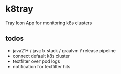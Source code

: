 # k8tray
Tray Icon App for monitoring k8s clusters

## todos
* java21+ / javafx stack / graalvm / release pipeline
* connect default k8s cluster
* textfilter over pod logs
* notification for textfilter hits
